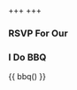 +++
+++
### RSVP For Our
### I Do BBQ

{{ bbq() }}

<link rel="stylesheet" type="text/css" href="bbq.css">
<script src="js/bbq.js" type="text/javascript"></script>
